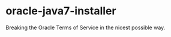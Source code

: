 oracle-java7-installer
======================

Breaking the Oracle Terms of Service in the nicest possible way.